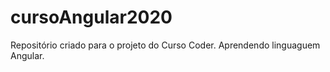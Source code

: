 # cursoAngular2020
Repositório criado para o projeto do Curso Coder. Aprendendo linguaguem Angular.
